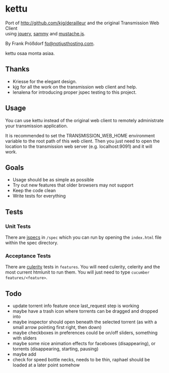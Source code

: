 # kettu
Port of http://github.com/kjg/derailleur and the original Transmission Web Client  
using [jquery](http://jquery.com), [sammy](http://github.com/quirkey/sammy) and [mustache.js](http://github.com/janl/mustache.js).

By Frank Prößdorf <fp@notjusthosting.com>.

kettu osaa monta asiaa.

## Thanks
* Kriesse for the elegant design.
* kjg for all the work on the transmission web client and help.
* lenalena for introducing proper jspec testing to this project.


## Usage
You can use kettu instead of the original web client to remotely administrate your transmission application.

It is recommended to set the TRANSMISSION_WEB_HOME environment variable to the root path of this web client. Then you just need to open the location to the transmission web server (e.g. localhost:9091) and it will work.

## Goals
* Usage should be as simple as possible
* Try out new features that older browsers may not support
* Keep the code clean
* Write tests for everything

## Tests

### Unit Tests
There are [jspecs](http://github.com/visionmedia/jspec) in `/spec` which you can run by opening the `index.html` file within the spec directory.

### Acceptance Tests
There are [culerity](http://github.com/langalex/culerity) tests in `features`. You will need culerity, celerity and the most current htmlunit to run them. You will just need to type `cucumber features/<feature>`.


## Todo
* update torrent info feature once last_request step is working
* maybe have a trash icon where torrents can be dragged and dropped into
* maybe inspector should open beneath the selected torrent (as with a small arrow pointing first right, then down)
* maybe checkboxes in preferences could be on/off sliders, something with sliders
* maybe some nice animation effects for faceboxes (disappearing), or torrents (disappearing, starting, pausing)
* maybe add <audio> to audio files, transforms
* check for speed bottle necks, needs to be thin, raphael should be loaded at a later point somehow
